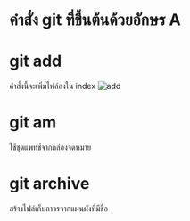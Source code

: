 # คำสั่ง git ที่ขึ้นต้นด้วยอักษร A
# git add
คำสั่งนี้จะเพิ่มไฟล์ลงใน index
![add](https://github.com/Phetteepop/Git_A-Z_Mission_65030109/assets/144197367/b120b961-ff09-48c7-b9c9-01b921bbcffb)

# git am
ใช้ชุดแพทช์จากกล่องจดหมาย
# git archive
สร้างไฟล์เก็บถาวรจากแผนผังที่มีชื่อ
